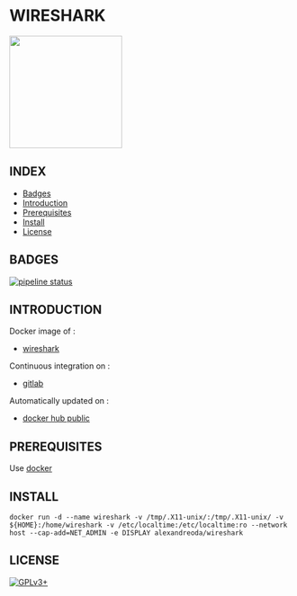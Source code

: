 # WIRESHARK

<img src="http://www.packetiq.com/Images/Powered%20by%20WS%20Oval.png/" width="200" height="200"/>


## INDEX

- [Badges](#BADGES)
- [Introduction](#INTRODUCTION)
- [Prerequisites](#PREREQUISITESITES)
- [Install](#INSTALL)
- [License](#LICENSE)


## BADGES

[![pipeline status](https://gitlab.com/oda-alexandre/wireshark/badges/master/pipeline.svg)](https://gitlab.com/oda-alexandre/wireshark/commits/master)



## INTRODUCTION

Docker image of :

- [wireshark](https://www.wireshark.org)

Continuous integration on :

- [gitlab](https://gitlab.com/oda-alexandre/wireshark/pipelines)

Automatically updated on :

- [docker hub public](https://hub.docker.com/r/alexandreoda/wireshark)


## PREREQUISITES

Use [docker](https://www.docker.com)


## INSTALL

```
docker run -d --name wireshark -v /tmp/.X11-unix/:/tmp/.X11-unix/ -v ${HOME}:/home/wireshark -v /etc/localtime:/etc/localtime:ro --network host --cap-add=NET_ADMIN -e DISPLAY alexandreoda/wireshark
```


## LICENSE

[![GPLv3+](http://gplv3.fsf.org/gplv3-127x51.png)](https://gitlab.com/oda-alexandre/wireshark/blob/master/LICENSE)
